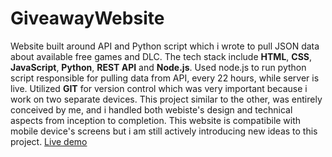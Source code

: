 # GiveawayWebsite
Website built around API and Python script which i wrote to pull JSON data about available free games and DLC. The tech stack include **HTML**, **CSS**, **JavaScript**, **Python**, **REST API** and **Node.js**. Used node.js to run python script responsible for pulling data from API, every 22 hours, while server is live. Utilized **GIT** for version control which was very important because i work on two separate devices. This project similar to the other, was entirely conceived by me, and i handled both webiste's design and technical aspects from inception to completion.
This website is compatibile with mobile device's screens but i am still actively introducing new ideas to this project. 
[Live demo](https://wiktor332.github.io/GiveawayWebsite/index_main.html)
